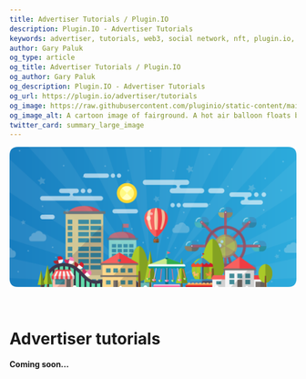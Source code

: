 ```yaml
---
title: Advertiser Tutorials / Plugin.IO
description: Plugin.IO - Advertiser Tutorials
keywords: advertiser, tutorials, web3, social network, nft, plugin.io, pluginio, NEKO, token, cryptocurrency, crypto
author: Gary Paluk
og_type: article
og_title: Advertiser Tutorials / Plugin.IO
og_author: Gary Paluk
og_description: Plugin.IO - Advertiser Tutorials
og_url: https://plugin.io/advertiser/tutorials
og_image: https://raw.githubusercontent.com/pluginio/static-content/main/lang/en/docs/v1/images/header_banner.png
og_image_alt: A cartoon image of fairground. A hot air balloon floats by through an open blue sky
twitter_card: summary_large_image
---
```


![A Plugin.IO branded banner that shows a young woman in front of a vivid blue background.](https://raw.githubusercontent.com/pluginio/static-content/main/lang/en/docs/v1/images/header_banner.png)

<br />

<h1>Advertiser tutorials</h1>

<h4>Coming soon...</h4>